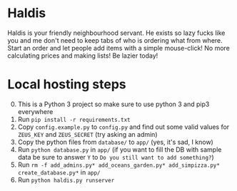 Haldis
=======

Haldis is your friendly neighbourhood servant. He exists so lazy fucks like you and me don't need to keep tabs of who is ordering what from where.
Start an order and let people add items with a simple mouse-click!
No more calculating prices and making lists!
Be lazier today!

Local hosting steps
===================
0. This is a Python 3 project so make sure to use python 3 and pip3 everywhere
1. Run `pip install -r requirements.txt`
2. Copy `config.example.py` to `config.py` and find out some valid values for `ZEUS_KEY` and `ZEUS_SECRET` (try asking an admin)
3. Copy the python files from `database/` to `app/` (yes, it's sad, I know)
4. Run `python database.py` in `app/` (if you want to fill the DB with sample data be sure to answer `Y` to `Do you still want to add something?`)
5. Run `rm -f add_admins.py* add_oceans_garden.py* add_simpizza.py* create_database.py*` in `app/`
6. Run `python haldis.py runserver`
